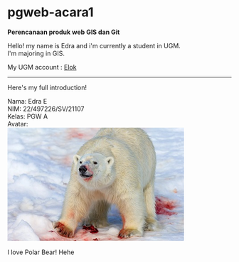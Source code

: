 # pgweb-acara1
**Perencanaan produk web GIS dan Git**  

Hello! my name is Edra and i'm currently a student in UGM.  
I'm majoring in GIS.

My UGM account : [Elok](https://elok.ugm.ac.id/login/index.php)
___
Here's my full introduction!   

Nama: Edra E  
NIM: 22/497226/SV/21107  
Kelas: PGW A  
Avatar:     
![Avatar](image-1.png)

I love Polar Bear! Hehe